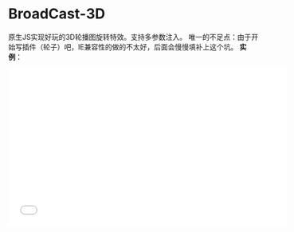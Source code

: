 # BroadCast-3D
原生JS实现好玩的3D轮播图旋转特效。支持多参数注入。
唯一的不足点：由于开始写插件（轮子）吧，IE兼容性的做的不太好，后面会慢慢填补上这个坑。
**实例**：
<iframe width="560" height="315" src="material/1.wmv" frameborder="0" allowfullscreen></iframe>


